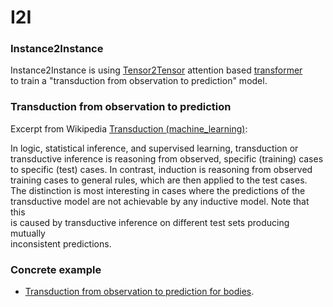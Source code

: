 # I2I

### Instance2Instance

Instance2Instance is using [Tensor2Tensor](https://github.com/tensorflow/tensor2tensor) attention based [transformer](https://github.com/tensorflow/tensor2tensor/blob/master/tensor2tensor/models/transformer.py)  
to train a "transduction from observation to prediction" model.  

### Transduction from observation to prediction

Excerpt from Wikipedia [Transduction (machine_learning)](https://en.wikipedia.org/wiki/Transduction_(machine_learning)):  

In logic, statistical inference, and supervised learning, transduction or  
transductive inference is reasoning from observed, specific (training) cases  
to specific (test) cases. In contrast, induction is reasoning from observed  
training cases to general rules, which are then applied to the test cases.  
The distinction is most interesting in cases where the predictions of the  
transductive model are not achievable by any inductive model. Note that this  
is caused by transductive inference on different test sets producing mutually  
inconsistent predictions.  

### Concrete example

- [Transduction from observation to prediction for bodies](transduction_bodies/observation_prediction_bodies.ipynb).  
